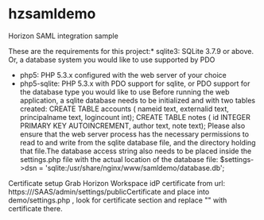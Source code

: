 hzsamldemo
==========

Horizon SAML integration sample

These are the requirements for this project:* sqlite3: SQLite 3.7.9 or above. Or, a database system you would like to use supported by PDO
* php5: PHP 5.3.x configured with the web server of your choice
* php5-sqlite: PHP 5.3.x with PDO support for sqlite, or PDO support for the database type you would like to use
  Before running the web application, a sqlite database needs to be initialized and with two tables created:
  CREATE TABLE accounts (  nameid text,  externalid text,  principalname text,  logincount int);
  CREATE TABLE notes (  id INTEGER PRIMARY KEY AUTOINCREMENT,  author text,  note text);
  Please also ensure that the web server process has the necessary permissions to read to and write from the sqlite database file, 
  and the directory holding that file.The database access string also needs to be placed inside the settings.php file with the actual 
  location of the database file:  $settings->dsn = 'sqlite:/usr/share/nginx/www/samldemo/database.db';

Certificate setup
  Grab Horizon Workspace idP certificate from url: https://<your horizon gateway url>/SAAS/admin/settings/publicCertificate
  and place into demo/settings.php , look for certificate section and replace "<place your iDP certificate here>" with
  certificate there.

